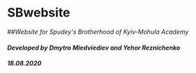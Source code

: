 # **SBwebsite**
##*Website for Spudey's Brotherhood of Kyiv-Mohula Academy*

#### *Developed by Dmytro Miedviediev and Yehor Reznichenko*
#### *18.08.2020*
